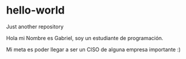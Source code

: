 # hello-world
Just another repository 


Hola mi Nombre es Gabriel, soy un estudiante de programación.

Mi meta es poder llegar a ser un CISO de alguna empresa importante :) 
